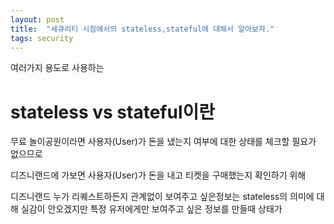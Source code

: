 ```yaml
---
layout: post
title:  "세큐리티 시점에서의 stateless,stateful에 대해서 알아보자."
tags: security
---
```


여러가지 용도로 사용하는 


# stateless vs stateful이란


무료 놀이공원이라면 사용자(User)가 돈을 냈는지 여부에 대한 상태를 체크할 필요가 없으므로


디즈니랜드에 가보면 사용자(User)가 돈을 내고 티켓을 구매했는지 확인하기 위해



디즈니랜드
누가 리퀘스트하든지 관계없이 보여주고 싶은정보는 stateless의 의미에 대해 실감이 안오겠지만
특정 유저에게만 보여주고 싶은 정보를 만들때 상태가 

